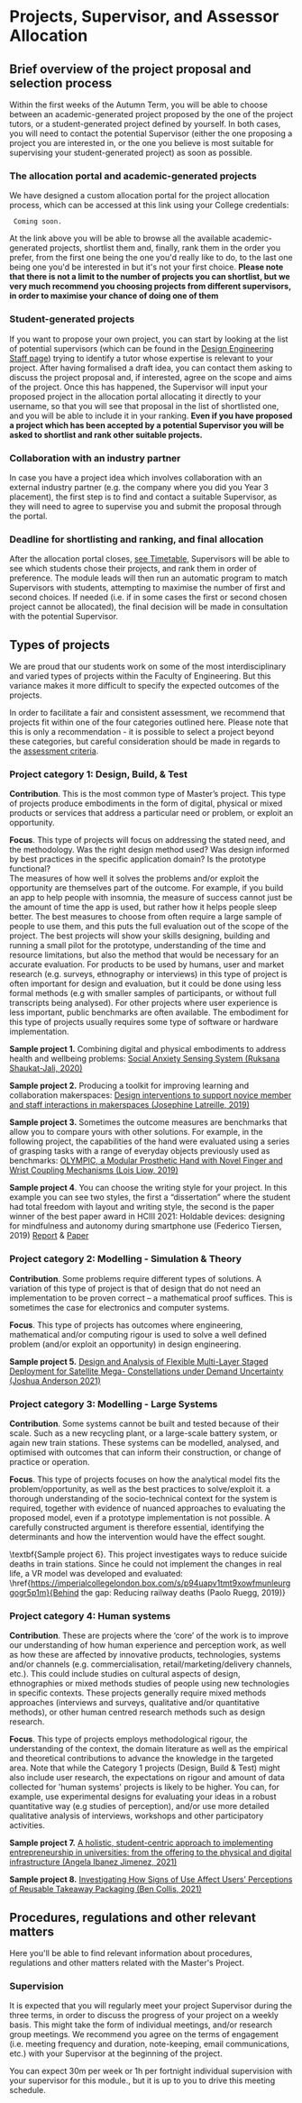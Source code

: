 # Projects, Supervisor, and Assessor Allocation

## Brief overview of the project proposal and selection process
Within the first weeks of the Autumn Term, you will be able to choose between an academic-generated project proposed by the one of the project tutors, or a student-generated project defined by yourself. In both cases, you will need to contact the potential Supervisor (either the one proposing a project you are interested in, or the one you believe is most suitable for supervising your student-generated project) as soon as possible. 

### The allocation portal and academic-generated projects
We have designed a custom allocation portal for the project allocation process, which can be accessed at this link using your College credentials:

	 Coming soon.

At the link above you will be able to browse all the available academic-generated projects, shortlist them and, finally, rank them in the order you prefer, from the first one being the one you'd really like to do, to the last one being one you'd be interested in but it's not your first choice. **Please note that there is not a limit to the number of projects you can shortlist, but we very much recommend you choosing projects from different supervisors, in order to maximise your chance of doing one of them**

### Student-generated projects
If you want to propose your own project, you can start by looking at the list of potential supervisors (which can be found in the [Design Engineering Staff page](https://www.imperial.ac.uk/design-engineering/people/academic--teaching-staff/)) trying to identify a tutor whose expertise is relevant to your project. After having formalised a draft idea, you can contact them asking to discuss the project proposal and, if interested, agree on the scope and aims of the project. Once this has happened, the Supervisor will input your proposed project in the allocation portal allocating it directly to your username, so that you will see that proposal in the list of shortlisted one, and you will be able to include it in your ranking. **Even if you have proposed a project which has been accepted by a potential Supervisor you will be asked to shortlist and rank other suitable projects.**

### Collaboration with an industry partner
In case you have a project idea which involves collaboration with an external industry partner (e.g. the company where you did you Year 3 placement), the first step is to find and contact a suitable Supervisor, as they will need to agree to supervise you and submit the proposal through the portal.

### Deadline for shortlisting and ranking, and final allocation
After the allocation portal closes, [see Timetable](../Timetable/README.md), Supervisors will be able to see which students chose their projects, and rank them in order of preference. The module leads will then run an automatic program to match Supervisors with students, attempting to maximise the number of first and second choices. If needed (i.e. if in some cases the first or second chosen project cannot be allocated), the final decision will be made in consultation with the potential Supervisor.

## Types of projects
We are proud that our students work on some of the most interdisciplinary and varied types of projects within the Faculty of Engineering. But this variance makes it more difficult to specify the expected outcomes of the projects. 

In order to facilitate a fair and consistent assessment, we recommend that projects fit within one of the four categories outlined here. Please note that this is only a recommendation - it is possible to select a project beyond these categories, but careful consideration should be made in regards to the [assessment criteria](../Module_and_assessment/README.md).

### Project category 1: Design, Build, & Test
**Contribution**. This is the most common type of Master’s project. This type of projects produce embodiments in the form of digital, physical or mixed products or services that address a particular need or problem, or exploit an opportunity. 

**Focus**. This type of projects will focus on addressing the stated need, and the methodology.  Was the right design method used? Was design informed by best practices in the specific application domain? Is the prototype functional?  
The measures of how well it solves the problems and/or exploit the opportunity are themselves part of the outcome. For example, if you build an app to help people with insomnia, the measure of success cannot just be the amount of time the app is used, but rather how it helps people sleep better. 
The best measures to choose from often require a large sample of people to use them, and this puts the full evaluation out of the scope of the project. The best projects will show your skills designing, building and running a small pilot for the prototype, understanding of the time and resource limitations, but also the method that would be necessary for an accurate evaluation. 
For products to be used by humans, user and market research (e.g. surveys, ethnography or interviews) in this type of project is often important for design and evaluation, but it could be done using less formal methods (e.g with smaller samples of participants, or without full transcripts being analysed). 
For other projects where user experience is less important, public benchmarks are often available. 
The embodiment for this type of projects usually requires some type of software or hardware implementation. 

**Sample project 1.** Combining digital and physical embodiments to address health and wellbeing problems: [Social Anxiety Sensing System (Ruksana Shaukat-Jali, 2020)](https://imperialcollegelondon.box.com/s/jyvqgnsntb8bg3t21z4wfqfzzb0ntp1w)

**Sample project 2.** Producing a toolkit for improving learning and collaboration makerspaces: [Design interventions to support novice member and staff interactions in makerspaces (Josephine Latreille, 2019)](https://imperialcollegelondon.box.com/s/qkvmoca6toxm3cxw2mok088zl0t8jgs5)

**Sample project 3.** Sometimes the outcome measures are benchmarks that allow you to compare yours with other solutions. For example, in the following project, the capabilities of the hand were evaluated using a series of grasping tasks with a range of everyday objects previously used as benchmarks: [OLYMPIC, a Modular Prosthetic Hand with Novel Finger and Wrist Coupling Mechanisms (Lois Liow, 2019)](https://imperialcollegelondon.box.com/s/ywm868war8eeoaxa8mdfwy83wz9mx8gs)

**Sample project 4**. You can choose the writing style for your project. In this example you can see two styles, the first a “dissertation” where the student had total freedom with layout and writing style, the second is the paper winner of the best paper award in HCIII 2021: Holdable devices: designing for mindfulness and autonomy during smartphone use (Federico Tiersen, 2019) [Report](https://imperialcollegelondon.box.com/s/0pw3p031yzn51waeh8qybsbrgmubbfyu) & [Paper](https://imperialcollegelondon.box.com/s/21h73x5sur54f7a59xtlor9wwpwbb3eh)

### Project category 2: Modelling - Simulation & Theory
**Contribution**. Some problems require different types of solutions. A variation of this type of project is that of design that do not need an implementation to be proven correct – a mathematical proof suffices. This is sometimes the case for electronics and computer systems.

**Focus**. This type of projects has outcomes where engineering, mathematical and/or computing rigour is used to solve a well defined problem (and/or exploit an opportunity) in design engineering.

**Sample project 5.** [Design and Analysis of Flexible Multi-Layer Staged Deployment for Satellite Mega- Constellations under Demand Uncertainty (Joshua Anderson 2021)](https://imperialcollegelondon.box.com/s/1l6etqtikgp2egjvaipajmsvzlerhoz9)

### Project category 3: Modelling - Large Systems
**Contribution**. Some systems cannot be built and tested because of their scale. Such as a new recycling plant, or a large-scale battery system, or again new train stations. These systems can be modelled, analysed, and optimised with outcomes that can inform their construction, or change of practice or operation.

**Focus**. This type of projects focuses on how the analytical model fits the problem/opportunity, as well as the best practices to solve/exploit it. 
a thorough understanding of the socio-technical context for the system is required, together with evidence of nuanced approaches to evaluating the proposed model, even if a prototype implementation is not possible. A carefully constructed argument is therefore essential, identifying the determinants and how the intervention would have the effect sought.

\textbf{Sample project 6}. This project investigates ways to reduce suicide deaths in train stations. Since he could not implement the changes in real life, a VR model was developed and evaluated: \href{https://imperialcollegelondon.box.com/s/p94uapv1tmt9xowfmunleurggogr5p1m}{Behind the gap: Reducing railway deaths (Paolo Ruegg, 2019)}


### Project category 4: Human systems
**Contribution**. These are projects where the ‘core’ of the work is to improve our understanding of how human experience and perception work, as well as how these are affected by innovative products, technologies, systems and/or channels (e.g. commercialisation, retail/marketing/delivery channels, etc.). This could include studies on cultural aspects of design, ethnographies or mixed methods studies of people using new technologies in specific contexts. 
These projects generally require mixed methods approaches (interviews and surveys, qualitative and/or quantitative methods), or other human centred research methods such as design research.

**Focus**. This type of projects employs methodological rigour, the understanding of the context, the domain literature as well as the empirical and theoretical contributions to advance the knowledge in the targeted area.
Note that while the Category 1 projects (Design, Build & Test) might also include user research, the expectations on rigour and amount of data collected for 'human systems' projects is likely to be higher. You can, for example, use experimental designs for evaluating your ideas in a robust quantitative way (e.g studies of perception), and/or use more detailed qualitative analysis of interviews, workshops and other participatory activities.

**Sample project 7.** [A holistic, student-centric approach to implementing entrepreneurship in universities: from the offering to the physical and digital infrastructure (Angela Ibanez Jimenez, 2021)](https://imperialcollegelondon.box.com/s/0loy353eppvp6erfexz3xw1zeikrgbka)

**Sample project 8.** [Investigating How Signs of Use Affect Users’ Perceptions of Reusable Takeaway Packaging (Ben Collis, 2021)](https://imperialcollegelondon.box.com/s/npq7xvvbws0zi0kw7cu2k2pz3omnui74)

## Procedures, regulations and other relevant matters
Here you'll be able to find relevant information about procedures, regulations and other matters related with the Master's Project.

### Supervision
It is expected that you will regularly meet your project Supervisor during the three terms, in order to discuss the progress of your project on a weekly basis. This might take the form of individual meetings, and/or research group meetings. We recommend you agree on the terms of engagement (i.e. meeting frequency and duration, note-keeping, email communications, etc.) with your Supervisor at the beginning of the project.

You can expect 30m per week or 1h per fortnight individual supervision with your supervisor for this module., but it is up to you to drive this meeting schedule.